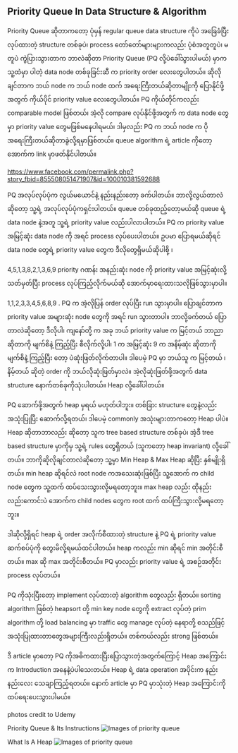 ## Priority Queue In Data Structure & Algorithm

Priority Queue ဆိုတာကတော့ ပုံမှန် regular queue data structure ကိုပဲ အခြေခံပြီးလုပ်ထားတဲ့  structure တစ်ခုပဲ၊ process တော်တော်များများကလည်း ပုံစံအတူတူပဲ၊ မတူပဲ ကွဲပြားသွားတာက ဘာလဲဆိုတာ Priority Queue (PQ လို့ပဲခေါ်သွားပါမယ်) မှာက သူ့ထဲမှာ ပါတဲ့ data node တစ်ခုခြင်းဆီ က priority order လေးတွေပါတယ်။ ဆိုလိုချင်တာက ဘယ် node က ဘယ် node ထက် အရေးကြီးတယ်ဆိုတာမျိုးကို ပြောနိုင်ဖို့အတွက် ကိုယ်ပိုင် priority value လေးတွေပါတယ်။ PQ ကိုယ်တိုင်ကလည်း comparable model ဖြစ်တယ်၊ အဲ့လို compare လုပ်နိုင်ဖို့အတွက် က data node တွေမှာ priority value တွေမဖြစ်မနေပါရမယ်၊ ဒါမှလည်း PQ က ဘယ် node က ပိုအရေးကြီးတယ်ဆိုတာခွဲလို့ရမှာဖြစ်တယ်။ queue algorithm ရဲ့ article ကိုတော့ အောက်က link မှာဖတ်နိုင်ပါတယ်။

https://www.facebook.com/permalink.php?story_fbid=855508051471907&id=100010381592688

PQ အလုပ်လုပ်ပုံက လွယ်မယောင်နဲ့ နည်းနည်းတော့ ခက်ပါတယ်။ ဘာလို့လွယ်တာလဲ ဆိုတော့ သူ့ရဲ့ အလုပ်လုပ်ပုံကရှင်းပါတယ်။ queue တစ်ခုထည့်တော့မယ်ဆို queue ရဲ့ data node နဲ့အတူ သူ့ရဲ့ priority value လည်းပါလာပါတယ်။ PQ က priority value အမြင့်ဆုံး data node ကို အရင် process လုပ်ပေးပါတယ်။ ဥပမာ ပြောရမယ်ဆိုရင် data node တွေရဲ့ priority value တွေက ဒီလိုတွေရှိမယ်ဆိုပါစို့ ၊

4,5,1,3,8,2,1,3,6,9 priority ဂဏန်း အနည်းဆုံး node ကို priority value အမြင့်ဆုံးလို့ သတ်မှတ်ပြီး process လုပ်ကြည့်လိုက်မယ်ဆို အောက်မှာရေးထားသလိုဖြစ်သွားမှာပါ။

1,1,2,3,3,4,5,6,8,9 . PQ က အဲ့လိုပြန် order လုပ်ပြီး run သွားမှာပါ။ ပြောချင်တာက priority value အများဆုံး node တွေကို အရင် run သွားတာပါ။ ဘာလို့ခက်တယ် ပြောတာလဲဆိုတော့ ဒီလိုပါ၊ ကျနော်တို့ က အခု ဘယ် priority value က မြင့်တယ် ဘာညာ ဆိုတာကို မျက်စိနဲ့ ကြည့်ပြီး စီလိုက်လို့ပါ၊ 1 က အမြင့်ဆုံး 9 က အနိမ့်ဆုံး ဆိုတာကို မျက်စိနဲ့ ကြည့်ပြီး တော့ ပဲဆုံးဖြတ်လိုက်တာပါ။ ဒါပေမဲ့ PQ မှာ ဘယ်သူ က မြင့်တယ် ၊ နိမ့်တယ် ဆိုတဲ့ order ကို ဘယ်လိုဆုံးဖြတ်မှာလဲ။ အဲ့လိုဆုံးဖြတ်ဖို့အတွက် data structure နောက်တစ်ခုကိုသုံးပါတယ်။ Heap လို့ခေါ်ပါတယ်။

PQ ဆောက်ဖို့အတွက် heap မှရယ် မဟုတ်ပါဘူး။ တစ်ခြား structure တွေနဲ့လည်း အသုံးပြုပြီး ဆောက်လို့ရတယ်၊ ဒါပေမဲ့ commonly အသုံးများတာကတော့ Heap ပါပဲ။ Heap ဆိုတာဘာလည်း ဆိုတော့ သူက tree based structure တစ်ခုပဲ၊ အဲ့ဒီ tree based structure မှာကိုမှ သူ့ရဲ့ rules တွေရှိတယ် (သူကတော့ heap invariant) လို့ခေါ်တယ်။ ဘာကိုဆိုလိုချင်တာလဲဆိုတော့ သူ့မှာ Min Heap & Max Heap ဆိုပြီး နှစ်မျိုးရှိတယ်။ min heap ဆိုရင်လဲ root node ကအသေးဆုံးဖြစ်ပြီး သူ့အောက် က child node တွေက သူ့ထက် ထပ်သေးသွားလို့မရတော့ဘူး။ max heap လည်း ထိုနည်းလည်းကောင်းပဲ အောက်က child nodes တွေက root ထက် ထပ်ကြီးသွားလို့မရတော့ဘူး။

ဒါဆိုလို့ရှိရင် heap ရဲ့ order အလိုက်စီထားတဲ့ structure နဲ့ PQ ရဲ့ priority value ဆက်စပ်ပုံကို တွေးမိလို့ရမယ်ထင်ပါတယ်။ heap ကလည်း min ဆိုရင် min အတိုင်းစီတယ်။ max ဆို max အတိုင်းစီတယ်။ PQ မှာလည်း priority value ရဲ့ အစဉ်အတိုင်း process လုပ်တယ်။

PQ ကိုသုံးပြီးတော့ implement လုပ်ထားတဲ့ algorithm တွေလည်း ရှိတယ်။ sorting algorithm ဖြစ်တဲ့ heapsort တို့ min key node တွေကို extract လုပ်တဲ့ prim algorithm တို့ load balancing မှာ traffic တွေ manage လုပ်တဲ့ နေရာတို့ စသည်ဖြင့်အသုံးပြုထားတာတွေအများကြီးလည်းရှိတယ်။ တစ်ကယ်လည်း strong ဖြစ်တယ်။

ဒီ article မှာတော့ PQ ကိုအဓိကထားပြီးပြောသွားတဲ့အတွက်ကြောင့် Heap အကြောင်းက Introduction အနေနဲ့ပဲပါသေးတယ်။ Heap ရဲ့ data operation အပိုင်းက နည်းနည်းလေး သေချာကြည့်ရတယ်။ နောက် article မှာ PQ မှာသုံးတဲ့ Heap အကြောင်းကို ထပ်ရေးပေးသွားပါမယ်။

photos credit to Udemy

Priority Queue & Its Instructions
![Images of priority queue](https://raw.githubusercontent.com/HlaingTinHtun/Data-Structure-Algorithm-In-Burmese-Explanations/master/medias/priority%20queue/what%20is%20pq%20and%20its%20instruction.png)

What Is A Heap
![Images of priority queue](https://raw.githubusercontent.com/HlaingTinHtun/Data-Structure-Algorithm-In-Burmese-Explanations/master/medias/priority%20queue/what%20is%20a%20heap.png)

